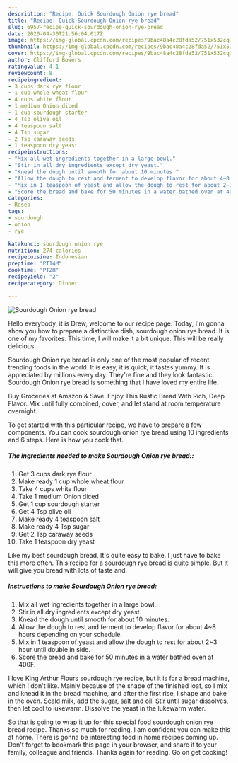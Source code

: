 ```yaml
---
description: "Recipe: Quick Sourdough Onion rye bread"
title: "Recipe: Quick Sourdough Onion rye bread"
slug: 6957-recipe-quick-sourdough-onion-rye-bread
date: 2020-04-30T21:56:04.017Z
image: https://img-global.cpcdn.com/recipes/9bac48a4c28fda52/751x532cq70/sourdough-onion-rye-bread-recipe-main-photo.jpg
thumbnail: https://img-global.cpcdn.com/recipes/9bac48a4c28fda52/751x532cq70/sourdough-onion-rye-bread-recipe-main-photo.jpg
cover: https://img-global.cpcdn.com/recipes/9bac48a4c28fda52/751x532cq70/sourdough-onion-rye-bread-recipe-main-photo.jpg
author: Clifford Bowers
ratingvalue: 4.1
reviewcount: 8
recipeingredient:
- 3 cups dark rye flour
- 1 cup whole wheat flour
- 4 cups white flour
- 1 medium Onion diced
- 1 cup sourdough starter
- 4 Tsp olive oil
- 4 teaspoon salt
- 4 Tsp sugar
- 2 Tsp caraway seeds
- 1 teaspoon dry yeast
recipeinstructions:
- "Mix all wet ingredients together in a large bowl."
- "Stir in all dry ingredients except dry yeast."
- "Knead the dough until smooth for about 10 minutes."
- "Allow the dough to rest and ferment to develop flavor for about 4~8 hours depending on your schedule."
- "Mix in 1 teaspoon of yeast and allow the dough to rest for about 2~3 hour until double in side."
- "Score the bread and bake for 50 minutes in a water bathed oven at 400F."
categories:
- Resep
tags:
- sourdough
- onion
- rye

katakunci: sourdough onion rye
nutrition: 274 calories
recipecuisine: Indonesian
preptime: "PT14M"
cooktime: "PT2H"
recipeyield: "2"
recipecategory: Dinner

---
```



![Sourdough Onion rye bread](https://img-global.cpcdn.com/recipes/9bac48a4c28fda52/751x532cq70/sourdough-onion-rye-bread-recipe-main-photo.jpg)

Hello everybody, it is Drew, welcome to our recipe page. Today, I'm gonna show you how to prepare a distinctive dish, sourdough onion rye bread. It is one of my favorites. This time, I will make it a bit unique. This will be really delicious.

Sourdough Onion rye bread is only one of the most popular of recent trending foods in the world. It is easy, it is quick, it tastes yummy. It is appreciated by millions every day. They're fine and they look fantastic. Sourdough Onion rye bread is something that I have loved my entire life.

Buy Groceries at Amazon &amp; Save. Enjoy This Rustic Bread With Rich, Deep Flavor. Mix until fully combined, cover, and let stand at room temperature overnight.


To get started with this particular recipe, we have to prepare a few components. You can cook sourdough onion rye bread using 10 ingredients and 6 steps. Here is how you cook that.

##### The ingredients needed to make Sourdough Onion rye bread::

1. Get 3 cups dark rye flour
1. Make ready 1 cup whole wheat flour
1. Take 4 cups white flour
1. Take 1 medium Onion diced
1. Get 1 cup sourdough starter
1. Get 4 Tsp olive oil
1. Make ready 4 teaspoon salt
1. Make ready 4 Tsp sugar
1. Get 2 Tsp caraway seeds
1. Take 1 teaspoon dry yeast


Like my best sourdough bread, It&#39;s quite easy to bake. I just have to bake this more often. This recipe for a sourdough rye bread is quite simple. But it will give you bread with lots of taste and. 

##### Instructions to make Sourdough Onion rye bread:

1. Mix all wet ingredients together in a large bowl.
1. Stir in all dry ingredients except dry yeast.
1. Knead the dough until smooth for about 10 minutes.
1. Allow the dough to rest and ferment to develop flavor for about 4~8 hours depending on your schedule.
1. Mix in 1 teaspoon of yeast and allow the dough to rest for about 2~3 hour until double in side.
1. Score the bread and bake for 50 minutes in a water bathed oven at 400F.


I love King Arthur Flours sourdough rye recipe, but it is for a bread machine, which I don&#39;t like. Mainly because of the shape of the finished loaf, so I mix and knead it in the bread machine, and after the first rise, I shape and bake in the oven. Scald milk, add the sugar, salt and oil. Stir until sugar dissolves, then let cool to lukewarm. Dissolve the yeast in the lukewarm water. 

So that is going to wrap it up for this special food sourdough onion rye bread recipe. Thanks so much for reading. I am confident you can make this at home. There is gonna be interesting food in home recipes coming up. Don't forget to bookmark this page in your browser, and share it to your family, colleague and friends. Thanks again for reading. Go on get cooking!
